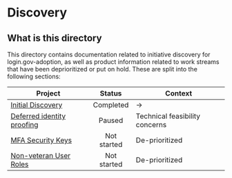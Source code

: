 # Discovery

## What is this directory

This directory contains documentation related to initiative discovery for login.gov-adoption, as well as product information related to work streams that have been deprioritized or put on hold. These are split into the following sections:

| Project | Status | Context | 
| ------- | :------: | ----- |
| [Initial Discovery](https://github.com/department-of-veterans-affairs/va.gov-team/blob/master/products/login.gov-adoption/discovery/research/discovery%20readout%20for%20identity%20working%20group%2015%20december.pdf) | Completed | -> | [Readout](https://github.com/department-of-veterans-affairs/va.gov-team/blob/master/products/login.gov-adoption/discovery/research/discovery%20readout%20for%20identity%20working%20group%2015%20december.pdf) |
| [Deferred identity proofing](https://github.com/department-of-veterans-affairs/va.gov-team/tree/master/products/login.gov-adoption/discovery/deferred-identity-proofing) | Paused |  Technical feasibility concerns |
| [MFA Security Keys](https://github.com/department-of-veterans-affairs/va.gov-team/tree/master/products/login.gov-adoption/discovery/mfa%20security%20keys%20pilot) | Not started | De-prioritized |
| [Non-veteran User Roles](https://github.com/department-of-veterans-affairs/va.gov-team/tree/master/products/login.gov-adoption/discovery/nvur) | Not started | De-prioritized |
